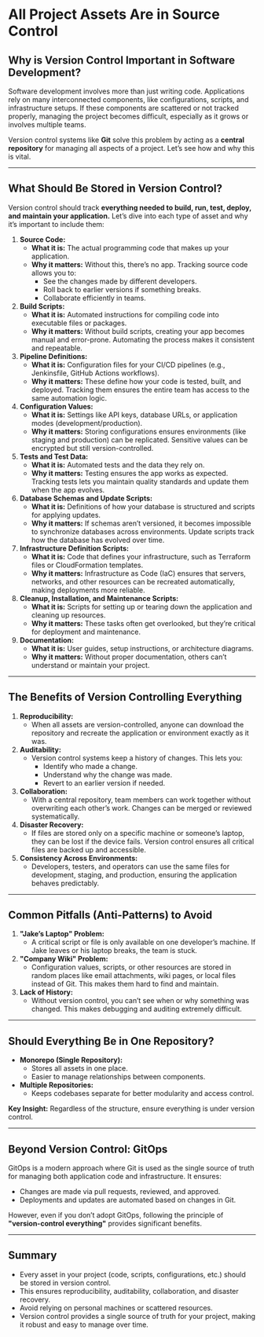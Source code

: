 # All Project Assets Are in Source Control

## **Why is Version Control Important in Software Development?**

Software development involves more than just writing code. Applications rely on many interconnected components, like configurations, scripts, and infrastructure setups. If these components are scattered or not tracked properly, managing the project becomes difficult, especially as it grows or involves multiple teams.

Version control systems like **Git** solve this problem by acting as a **central repository** for managing all aspects of a project. Let’s see how and why this is vital.

---

## **What Should Be Stored in Version Control?**

Version control should track **everything needed to build, run, test, deploy, and maintain your application.** Let’s dive into each type of asset and why it’s important to include them:

1. **Source Code:**
    - **What it is:** The actual programming code that makes up your application.
    - **Why it matters:** Without this, there’s no app. Tracking source code allows you to:
        - See the changes made by different developers.
        - Roll back to earlier versions if something breaks.
        - Collaborate efficiently in teams.
2. **Build Scripts:**
    - **What it is:** Automated instructions for compiling code into executable files or packages.
    - **Why it matters:** Without build scripts, creating your app becomes manual and error-prone. Automating the process makes it consistent and repeatable.
3. **Pipeline Definitions:**
    - **What it is:** Configuration files for your CI/CD pipelines (e.g., Jenkinsfile, GitHub Actions workflows).
    - **Why it matters:** These define how your code is tested, built, and deployed. Tracking them ensures the entire team has access to the same automation logic.
4. **Configuration Values:**
    - **What it is:** Settings like API keys, database URLs, or application modes (development/production).
    - **Why it matters:** Storing configurations ensures environments (like staging and production) can be replicated. Sensitive values can be encrypted but still version-controlled.
5. **Tests and Test Data:**
    - **What it is:** Automated tests and the data they rely on.
    - **Why it matters:** Testing ensures the app works as expected. Tracking tests lets you maintain quality standards and update them when the app evolves.
6. **Database Schemas and Update Scripts:**
    - **What it is:** Definitions of how your database is structured and scripts for applying updates.
    - **Why it matters:** If schemas aren’t versioned, it becomes impossible to synchronize databases across environments. Update scripts track how the database has evolved over time.
7. **Infrastructure Definition Scripts:**
    - **What it is:** Code that defines your infrastructure, such as Terraform files or CloudFormation templates.
    - **Why it matters:** Infrastructure as Code (IaC) ensures that servers, networks, and other resources can be recreated automatically, making deployments more reliable.
8. **Cleanup, Installation, and Maintenance Scripts:**
    - **What it is:** Scripts for setting up or tearing down the application and cleaning up resources.
    - **Why it matters:** These tasks often get overlooked, but they’re critical for deployment and maintenance.
9. **Documentation:**
    - **What it is:** User guides, setup instructions, or architecture diagrams.
    - **Why it matters:** Without proper documentation, others can’t understand or maintain your project.

---

## **The Benefits of Version Controlling Everything**

1. **Reproducibility:**
    - When all assets are version-controlled, anyone can download the repository and recreate the application or environment exactly as it was.
2. **Auditability:**
    - Version control systems keep a history of changes. This lets you:
        - Identify who made a change.
        - Understand why the change was made.
        - Revert to an earlier version if needed.
3. **Collaboration:**
    - With a central repository, team members can work together without overwriting each other’s work. Changes can be merged or reviewed systematically.
4. **Disaster Recovery:**
    - If files are stored only on a specific machine or someone’s laptop, they can be lost if the device fails. Version control ensures all critical files are backed up and accessible.
5. **Consistency Across Environments:**
    - Developers, testers, and operators can use the same files for development, staging, and production, ensuring the application behaves predictably.

---

## **Common Pitfalls (Anti-Patterns) to Avoid**

1. **"Jake’s Laptop" Problem:**
    - A critical script or file is only available on one developer’s machine. If Jake leaves or his laptop breaks, the team is stuck.
2. **"Company Wiki" Problem:**
    - Configuration values, scripts, or other resources are stored in random places like email attachments, wiki pages, or local files instead of Git. This makes them hard to find and maintain.
3. **Lack of History:**
    - Without version control, you can’t see when or why something was changed. This makes debugging and auditing extremely difficult.

---

## **Should Everything Be in One Repository?**

- **Monorepo (Single Repository):**
    - Stores all assets in one place.
    - Easier to manage relationships between components.
- **Multiple Repositories:**
    - Keeps codebases separate for better modularity and access control.

**Key Insight:** Regardless of the structure, ensure everything is under version control.

---

## **Beyond Version Control: GitOps**

GitOps is a modern approach where Git is used as the single source of truth for managing both application code and infrastructure. It ensures:

- Changes are made via pull requests, reviewed, and approved.
- Deployments and updates are automated based on changes in Git.

However, even if you don’t adopt GitOps, following the principle of **"version-control everything"** provides significant benefits.

---

## **Summary**

- Every asset in your project (code, scripts, configurations, etc.) should be stored in version control.
- This ensures reproducibility, auditability, collaboration, and disaster recovery.
- Avoid relying on personal machines or scattered resources.
- Version control provides a single source of truth for your project, making it robust and easy to manage over time.